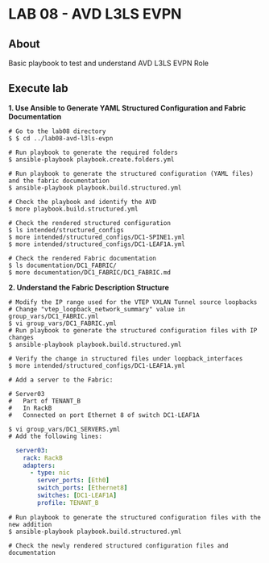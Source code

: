# LAB 08 - AVD L3LS EVPN

## About

Basic playbook to test and understand AVD L3LS EVPN Role

## Execute lab

__1. Use Ansible to Generate YAML Structured Configuration and Fabric Documentation__

```shell
# Go to the lab08 directory
$ $ cd ../lab08-avd-l3ls-evpn

# Run playbook to generate the required folders
$ ansible-playbook playbook.create.folders.yml

# Run playbook to generate the structured configuration (YAML files) and the fabric documentation
$ ansible-playbook playbook.build.structured.yml

# Check the playbook and identify the AVD
$ more playbook.build.structured.yml

# Check the rendered structured configuration
$ ls intended/structured_configs
$ more intended/structured_configs/DC1-SPINE1.yml
$ more intended/structured_configs/DC1-LEAF1A.yml

# Check the rendered Fabric documentation
$ ls documentation/DC1_FABRIC/
$ more documentation/DC1_FABRIC/DC1_FABRIC.md

```

__2. Understand the Fabric Description Structure__

```shell
# Modify the IP range used for the VTEP VXLAN Tunnel source loopbacks
# Change "vtep_loopback_network_summary" value in group_vars/DC1_FABRIC.yml
$ vi group_vars/DC1_FABRIC.yml
# Run playbook to generate the structured configuration files with IP changes
$ ansible-playbook playbook.build.structured.yml

# Verify the change in structured files under loopback_interfaces
$ more intended/structured_configs/DC1-LEAF1A.yml

# Add a server to the Fabric:

# Server03
#	Part of TENANT_B
#	In RackB
#	Connected on port Ethernet 8 of switch DC1-LEAF1A

$ vi group_vars/DC1_SERVERS.yml
# Add the following lines:
```

```yaml
  server03:
    rack: RackB
    adapters:
      - type: nic
        server_ports: [Eth0]
        switch_ports: [Ethernet8]
        switches: [DC1-LEAF1A]
        profile: TENANT_B
```

```shell
# Run playbook to generate the structured configuration files with the new addition
$ ansible-playbook playbook.build.structured.yml

# Check the newly rendered structured configuration files and documentation
```